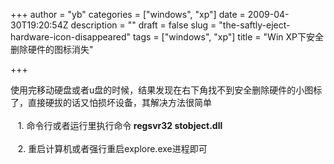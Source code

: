 +++
author = "yb"
categories = ["windows", "xp"]
date = 2009-04-30T19:20:54Z
description = ""
draft = false
slug = "the-saftly-eject-hardware-icon-disappeared"
tags = ["windows", "xp"]
title = "Win XP下安全删除硬件的图标消失"

+++


使用完移动硬盘或者u盘的时候，结果发现在右下角找不到安全删除硬件的小图标了，直接硬拔的话又怕损坏设备，其解决方法很简单<br /><br />&nbsp;&nbsp; 1. 命令行或者运行里执行命令<b> regsvr32 stobject.dll</b><br />&nbsp;&nbsp; <br />&nbsp;&nbsp; 2. 重启计算机或者强行重启explore.exe进程即可<br />

